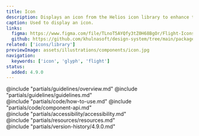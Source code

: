 ```yaml
---
title: Icon
description: Displays an icon from the Helios icon library to enhance the communication of text and UI elements.
caption: Used to display an icon.
links:
  figma: https://www.figma.com/file/TLnoT5AYQfy3tZ0H68BgOr/Flight-Icons?node-id=164%3A0
  github: https://github.com/khulnasoft/design-system/tree/main/packages/components/src/components/kds/icon
related: ['icons/library']
previewImage: assets/illustrations/components/icon.jpg
navigation:
  keywords: ['icon', 'glyph', 'flight']
status:
  added: 4.9.0
---
```


<section data-tab="Guidelines">
  @include "partials/guidelines/overview.md"
  @include "partials/guidelines/guidelines.md"
</section>

<section data-tab="Code">
  @include "partials/code/how-to-use.md"
  @include "partials/code/component-api.md"
</section>

<section data-tab="Accessibility">
  @include "partials/accessibility/accessibility.md"
</section>

<section data-tab="Resources">
  @include "partials/resources/resources.md"
</section>

<section data-tab="Version history">
  @include "partials/version-history/4.9.0.md"
</section>
